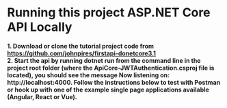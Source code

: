 # Running this project ASP.NET Core API Locally

**1. Download or clone the tutorial project code from https://github.com/johnpires/firstapi-donetcore3.1** <br/>
**2. Start the api by running dotnet run from the command line in the project root folder (where the ApiCore-JWTAuthentication.csproj file is located), you should see the message Now listening on: http://localhost:4000. Follow the instructions below to test with Postman or hook up with one of the example single page applications available (Angular, React or Vue).**
